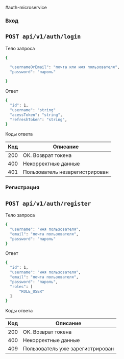 #auth-microservice

### Вход

## `` POST api/v1/auth/login ``

Тело запроса

```bash
{
   
  "usernameOrEmail": "почта или имя пользователя",
  "password": "пароль"

}
```

Ответ

```bash
{
  "id": 1,
  "username": "string"
  "acessToken": "string",
  "refreshToken": "string",
}
```

Коды ответа

| Код | Описание |
|-----| ------------- |
| 200 | ОК. Возврат токена |
| 400 | Некорректные данные |
| 401 | Пользователь незарегистрирован |


### Регистрация

## `` POST api/v1/auth/register ``

Тело запроса

```bash
{
  "username": "имя пользователя",
  "email": "почта пользователя",
  "password": "пароль"
}
```

Ответ

```bash
{
  "id": 1,
  "username": "имя пользователя",
  "email": "почта пользователя",
  "password": "пароль",
  "roles": [
      "ROLE_USER"
  ]
}
```

Коды ответа

| Код | Описание |
|-----| ------------- |
| 200 | ОК. Возврат токена |
| 400 | Некорректные данные|
| 409 | Пользователь уже зарегистрирован |